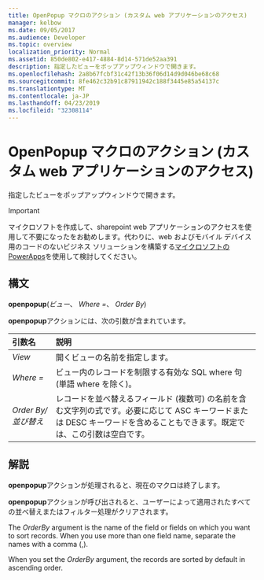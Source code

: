 ```yaml
---
title: OpenPopup マクロのアクション (カスタム web アプリケーションのアクセス)
manager: kelbow
ms.date: 09/05/2017
ms.audience: Developer
ms.topic: overview
localization_priority: Normal
ms.assetid: 850de802-e417-4884-8d14-571de52aa391
description: 指定したビューをポップアップウィンドウで開きます。
ms.openlocfilehash: 2a8b67fcbf31c42f13b36f06d14d9d046be68c68
ms.sourcegitcommit: 8fe462c32b91c87911942c188f3445e85a54137c
ms.translationtype: MT
ms.contentlocale: ja-JP
ms.lasthandoff: 04/23/2019
ms.locfileid: "32308114"
---
```

# <a name="openpopup-macro-action-access-custom-web-app"></a>OpenPopup マクロのアクション (カスタム web アプリケーションのアクセス)

指定したビューをポップアップウィンドウで開きます。
  
> [!IMPORTANT]
> マイクロソフトを作成して、sharepoint web アプリケーションのアクセスを使用して不要になったをお勧めします。代わりに、web およびモバイル デバイス用のコードのないビジネス ソリューションを構築する[マイクロソフトの PowerApps](https://powerapps.microsoft.com/en-us/)を使用して検討してください。 
  
## <a name="syntax"></a>構文

 **openpopup**(*ビュー*、 *Where =*、 *Order By*) 
  
**openpopup**アクションには、次の引数が含まれています。 
  
|**引数名**|**説明**|
|:-----|:-----|
| *View*  <br/> |開くビューの名前を指定します。  <br/> |
| *Where =*  <br/> |ビュー内のレコードを制限する有効な SQL where 句 (単語 where を除く)。  <br/> |
| *Order By/並び替え*  <br/> |レコードを並べ替えるフィールド (複数可) の名前を含む文字列の式です。必要に応じて ASC キーワードまたは DESC キーワードを含めることもできます。既定では、この引数は空白です。  <br/> |
   
## <a name="remarks"></a>解説

**openpopup**アクションが処理されると、現在のマクロは終了します。 
  
**openpopup**アクションが呼び出されると、ユーザーによって適用されたすべての並べ替えまたはフィルター処理がクリアされます。 
  
The  *OrderBy*  argument is the name of the field or fields on which you want to sort records. When you use more than one field name, separate the names with a comma (,). 
  
When you set the  *OrderBy*  argument, the records are sorted by default in ascending order. 
  

